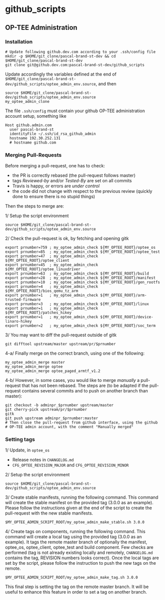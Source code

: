 # github_scripts

## OP-TEE Administration

### Installation

	# Update following github.dev.com according to your .ssh/config file
	mkdir -p $HOME/git_clone/pascal-brand-st-dev && cd $HOME/git_clone/pascal-brand-st-dev
	git clone git@github.dev.com:pascal-brand-st-dev/github_scripts

Update accordingly the variables defined at the end of
`$HOME/git_clone/pascal-brand-st-dev/github_scripts/optee_admin_env.source`,
and then

	source $HOME/git_clone/pascal-brand-st-dev/github_scripts/optee_admin_env.source
	my_optee_admin_clone

The file `.ssh/config` must contain your github OP-TEE administration
account setup, something like

	Host github.admin.com
	  user pascal-brand-st
	  identityFile ~/.ssh/id_rsa_github_admin
	  hostname 192.30.252.131
	  # hostname github.com


### Merging Pull-Requests

Before merging a pull-request, one has to check:
- the PR is correctly rebased (the pull-request follows master)
- tags _Reviewed-by_ and/or _Tested-By_ are set on all commits
- Travis is happy, or errors are _under control_
- the code did not change with respect to the previous review (quickly done
  to ensure there is no stupid things)

Then the steps to merge are:

1/ Setup the script environment

	source $HOME/git_clone/pascal-brand-st-dev/github_scripts/optee_admin_env.source

2/ Check the pull-request is ok, by fetching and opening gitk

	export prnumber=759 ; my_optee_admin_check ${MY_OPTEE_ROOT}/optee_os
	export prnumber=85  ; my_optee_admin_check ${MY_OPTEE_ROOT}/optee_test
	export prnumber=47  ; my_optee_admin_check ${MY_OPTEE_ROOT}/optee_client
	export prnumber=45  ; my_optee_admin_check ${MY_OPTEE_ROOT}/optee_linuxdriver
	export prnumber=63  ; my_optee_admin_check ${MY_OPTEE_ROOT}/build
	export prnumber=28  ; my_optee_admin_check ${MY_OPTEE_ROOT}/manifest
	export prnumber=10  ; my_optee_admin_check ${MY_OPTEE_ROOT}/gen_rootfs
	export prnumber=4   ; my_optee_admin_check ${MY_OPTEE_ROOT}/bios_qemu_tz_arm
	export prnumber=1   ; my_optee_admin_check ${MY_OPTEE_ROOT}/arm-trusted-firmware
	export prnumber=3   ; my_optee_admin_check ${MY_OPTEE_ROOT}/linux
	export prnumber=1   ; my_optee_admin_check ${MY_OPTEE_ROOT}/patches_hikey
	export prnumber=1   ; my_optee_admin_check ${MY_OPTEE_ROOT}/device-linaro-hikey
	export prnumber=2   ; my_optee_admin_check ${MY_OPTEE_ROOT}/soc_term
	
3/ You may want to diff the pull-request outside of gitk

	git difftool upstream/master upstream/pr/$prnumber

4-a/ Finally merge on the correct branch, using one of the following:

	my_optee_admin_merge master
	my_optee_admin_merge optee
	my_optee_admin_merge optee_paged_armtf_v1.2

4-b/ However, in some cases, you would like to merge _manually_ a pull-request
that has not been rebased. The steps are (to be adapted if the pull-request
contains several commits and to push on another branch than master):

	git checkout -b adminpr_$prnumber upstream/master
	git cherry-pick upstream/pr/$prnumber
	gitk
	git push upstream adminpr_$prnumber:master
	# Then close the pull-request from github interface, using the github
	# OP-TEE admin account, with the comment "Manually merged"



### Setting tags

1/ Update, in `optee_os`

- Release notes in `CHANGELOG.md`
- `CFG_OPTEE_REVISION_MAJOR` and `CFG_OPTEE_REVISION_MINOR`

2/ Setup the script environment

	source $HOME/git_clone/pascal-brand-st-dev/github_scripts/optee_admin_env.source

3/ Create stable manifests, running the following command. This command will
   create the stable manifest on the provided tag (3.0.0 as an example).
   Please follow the instructions given at the end of the script to create the
   pull-request with the new stable manifests.

	$MY_OPTEE_ADMIN_SCRIPT_ROOT/my_optee_admin_make_stable.sh 3.0.0

4/ Create tags on components, running the following command. This command will
   create a local tag using the provided tag (3.0.0 as an example). It tags
   the remote master branch of optionally the manifest, optee_os, optee_client,
   optee_test and build component. Few checks are performed (tag is not
   already existing locally and remotely, `CHANGELOG.md` contains the tag,
   REVISION numbers looks correct). Once the local tags are set by the script,
   please follow the instruction to push the new tags on the remote.

	$MY_OPTEE_ADMIN_SCRIPT_ROOT/my_optee_admin_make_tag.sh 3.0.0

This final step is setting the tag on the remote master branch. It will be
useful to enhance this feature in order to set a tag on another branch.

